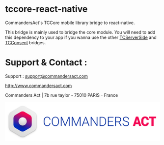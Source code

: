 # tccore-react-native

CommandersAct's TCCore mobile library bridge to react-native. 

This bridge is mainly used to bridge the core module. You will need to add this dependency to your app if you wanna use the other [TCServerSide](https://github.com/CommandersAct/tcserverside-react-native) and [TCConsent](https://github.com/CommandersAct/tcconsent-react-native) bridges. 


# Support & Contact : 

Support : support@commandersact.com

http://www.commandersact.com

Commanders Act | 7b rue taylor - 75010 PARIS - France

![Commanders Act logo](res/ca_logo.png)
